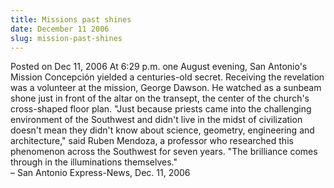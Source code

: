 ```yaml
---
title: Missions past shines
date: December 11 2006
slug: mission-past-shines
---
```


 



<span class="date">Posted on Dec 11, 2006    </span>
At 6:29 p.m. one August evening, San Antonio&apos;s Mission Concepci&#xF3;n
yielded a centuries-old secret. Receiving the revelation was a
volunteer at the mission, George Dawson. He watched as a sunbeam
shone just in front of the altar on the transept, the center of the
church&apos;s cross-shaped floor plan. &quot;Just because priests came into
the challenging environment of the Southwest and didn&apos;t live in the
midst of civilization doesn&apos;t mean they didn&apos;t know about science,
geometry, engineering and architecture,&quot; said Ruben Mendoza, a
professor who researched this phenomenon across the Southwest for
seven years. &quot;The brilliance comes through in the illuminations
themselves.&quot;<br>
&#x2013; San Antonio Express-News, Dec. 11, 2006<br/></br>




 
